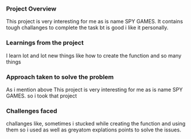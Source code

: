 ### Project Overview

 This project is very interesting for me as is name SPY GAMES.
It contains tough challanges to complete the task bt is good i like it personally.


### Learnings from the project

 I learn lot and lot  new things like
how to create the function and so many things


### Approach taken to solve the problem

 As i mention above This project is very interesting for me as is name SPY GAMES.
so i took that project


### Challenges faced

 challanges like,
sometimes i stucked while creating the function and using them so i used as well as greyatom explations points to solve the issues.


